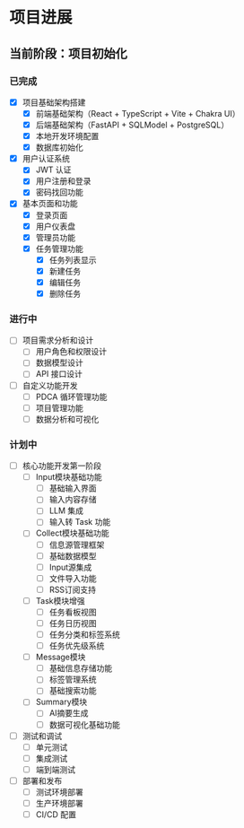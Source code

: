 # 项目进展

## 当前阶段：项目初始化

### 已完成

- [x] 项目基础架构搭建
  - [x] 前端基础架构（React + TypeScript + Vite + Chakra UI）
  - [x] 后端基础架构（FastAPI + SQLModel + PostgreSQL）
  - [x] 本地开发环境配置
  - [x] 数据库初始化
- [x] 用户认证系统
  - [x] JWT 认证
  - [x] 用户注册和登录
  - [x] 密码找回功能
- [x] 基本页面和功能
  - [x] 登录页面
  - [x] 用户仪表盘
  - [x] 管理员功能
  - [x] 任务管理功能
    - [x] 任务列表显示
    - [x] 新建任务
    - [x] 编辑任务
    - [x] 删除任务

### 进行中

- [ ] 项目需求分析和设计
  - [ ] 用户角色和权限设计
  - [ ] 数据模型设计
  - [ ] API 接口设计
- [ ] 自定义功能开发
  - [ ] PDCA 循环管理功能
  - [ ] 项目管理功能
  - [ ] 数据分析和可视化

### 计划中

- [ ] 核心功能开发第一阶段
  - [ ] Input模块基础功能
    - [ ] 基础输入界面
    - [ ] 输入内容存储
    - [ ] LLM 集成
    - [ ] 输入转 Task 功能
  - [ ] Collect模块基础功能
    - [ ] 信息源管理框架
    - [ ] 基础数据模型
    - [ ] Input源集成
    - [ ] 文件导入功能
    - [ ] RSS订阅支持
  - [ ] Task模块增强
    - [ ] 任务看板视图
    - [ ] 任务日历视图
    - [ ] 任务分类和标签系统
    - [ ] 任务优先级系统
  - [ ] Message模块
    - [ ] 基础信息存储功能
    - [ ] 标签管理系统
    - [ ] 基础搜索功能
  - [ ] Summary模块
    - [ ] AI摘要生成
    - [ ] 数据可视化基础功能

- [ ] 测试和调试
  - [ ] 单元测试
  - [ ] 集成测试
  - [ ] 端到端测试

- [ ] 部署和发布
  - [ ] 测试环境部署
  - [ ] 生产环境部署
  - [ ] CI/CD 配置
